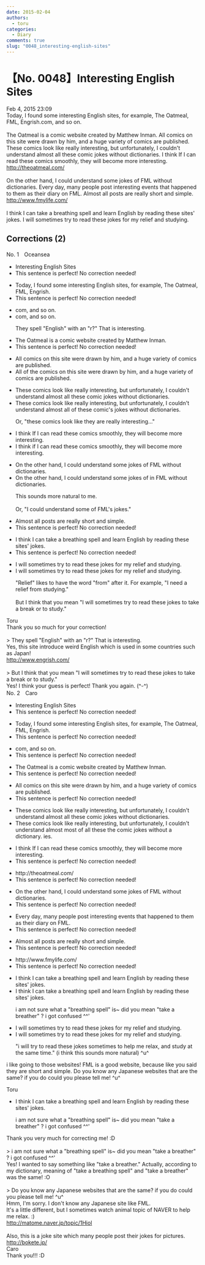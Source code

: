 ```yaml
---
date: 2015-02-04
authors:
  - toru
categories:
  - Diary
comments: true
slug: "0048_interesting-english-sites"
---
```


# 【No. 0048】Interesting English Sites
<div class="date">Feb 4, 2015 23:09</div>
<div id="post"><div id="body_show_ori">
Today, I found some interesting English sites, for example, The Oatmeal, FML, Engrish.com, and so on.<br/><br/>The Oatmeal is a comic website created by Matthew Inman. All comics on this site were drawn by him, and a huge variety of comics are published. These comics look like really interesting, but unfortunately, I couldn't understand almost all these comic jokes without dictionaries. I think If I can read these comics smoothly, they will become more interesting.<br/><a href="http://theoatmeal.com/" target="_blank">http://theoatmeal.com/</a><br/><br/>On the other hand, I could understand some jokes of FML without dictionaries. Every day, many people post interesting events that happened to them as their diary on FML. Almost all posts are really short and simple. <br/><a href="http://www.fmylife.com/" target="_blank">http://www.fmylife.com/</a><br/><br/>I think I can take a breathing spell and learn English by reading these sites' jokes. I will sometimes try to read these jokes for my relief and studying.
</div></div>

<!-- more -->


## Corrections (2)
<div id="block"><div class="first_name"> No. 1　<span class="just_name">Oceansea</span></div><div id="block2">
<ul class="correction_field">
<li class="incorrect">Interesting English Sites</li>
<li class="corrected perfect">This sentence is perfect! No correction needed!</li>
</ul>
<ul class="correction_field">
<li class="incorrect">Today, I found some interesting English sites, for example, The Oatmeal, FML, Engrish.</li>
<li class="corrected perfect">This sentence is perfect! No correction needed!</li>
</ul>
<ul class="correction_field">
<li class="incorrect">com, and so on.</li>
<li class="corrected correct">
com, and so on.
<p class="correction_comment">They spell "English" with an "r?" That is interesting.</p>
</li>
</ul>
<ul class="correction_field">
<li class="incorrect">The Oatmeal is a comic website created by Matthew Inman.</li>
<li class="corrected perfect">This sentence is perfect! No correction needed!</li>
</ul>
<ul class="correction_field">
<li class="incorrect">All comics on this site were drawn by him, and a huge variety of comics are published.</li>
<li class="corrected correct">
All <span class="f_gray">of the</span> comics on this site were drawn by him, and a huge variety of comics are published.
</li>
</ul>
<ul class="correction_field">
<li class="incorrect">These comics look like really interesting, but unfortunately, I couldn't understand almost all these comic jokes without dictionaries.</li>
<li class="corrected correct">
These comics look <span class="f_gray"><span class="sline">like </span></span>really interesting, but unfortunately, I couldn't understand almost all <span class="f_blue">of </span>these comic<span class="f_blue">'s</span> jokes without dictionaries.
<p class="correction_comment">Or, "these comics look like they are really interesting..."</p>
</li>
</ul>
<ul class="correction_field">
<li class="incorrect">I think If I can read these comics smoothly, they will become more interesting.</li>
<li class="corrected correct">
I think <span class="f_red">i</span>f I can read these comics smoothly, they will become more interesting.
</li>
</ul>
<ul class="correction_field">
<li class="incorrect">On the other hand, I could understand some jokes of FML without dictionaries.</li>
<li class="corrected correct">
On the other hand, I could understand some jokes <span class="f_gray"><span class="sline">of </span></span><span class="f_blue">in </span>FML without dictionaries.
<p class="correction_comment">This sounds more natural to me.<br/><br/>Or, "I could understand some of FML's jokes."</p>
</li>
</ul>
<ul class="correction_field">
<li class="incorrect">Almost all posts are really short and simple.</li>
<li class="corrected perfect">This sentence is perfect! No correction needed!</li>
</ul>
<ul class="correction_field">
<li class="incorrect">I think I can take a breathing spell and learn English by reading these sites' jokes.</li>
<li class="corrected perfect">This sentence is perfect! No correction needed!</li>
</ul>
<ul class="correction_field">
<li class="incorrect">I will sometimes try to read these jokes for my relief and studying.</li>
<li class="corrected correct">
I will sometimes try to read these jokes for my relief and studying.
<p class="correction_comment">"Relief" likes to have the word "from" after it. For example, "I need a relief from studying."<br/><br/>But I think that you mean "I will sometimes try to read these jokes to take a break or to study."</p>
</li>
</ul>
</div><div class="name"><span class="just_name">Toru</span><br>
Thank you so much for your correction!<br/><br/>&gt; They spell "English" with an "r?" That is interesting.<br/>Yes, this site introduce weird English which is used in some countries such as Japan!<br/><a href="http://www.engrish.com/" target="_blank">http://www.engrish.com/</a><br/><br/>&gt; But I think that you mean "I will sometimes try to read these jokes to take a break or to study."<br/>Yes! I think your guess is perfect! Thank you again. (^-^)
</div>
</div>
<div id="block"><div class="first_name"> No. 2　<span class="just_name">Caro</span></div><div id="block2">
<ul class="correction_field">
<li class="incorrect">Interesting English Sites</li>
<li class="corrected perfect">This sentence is perfect! No correction needed!</li>
</ul>
<ul class="correction_field">
<li class="incorrect">Today, I found some interesting English sites, for example, The Oatmeal, FML, Engrish.</li>
<li class="corrected perfect">This sentence is perfect! No correction needed!</li>
</ul>
<ul class="correction_field">
<li class="incorrect">com, and so on.</li>
<li class="corrected perfect">This sentence is perfect! No correction needed!</li>
</ul>
<ul class="correction_field">
<li class="incorrect">The Oatmeal is a comic website created by Matthew Inman.</li>
<li class="corrected perfect">This sentence is perfect! No correction needed!</li>
</ul>
<ul class="correction_field">
<li class="incorrect">All comics on this site were drawn by him, and a huge variety of comics are published.</li>
<li class="corrected perfect">This sentence is perfect! No correction needed!</li>
</ul>
<ul class="correction_field">
<li class="incorrect">These comics look like really interesting, but unfortunately, I couldn't understand almost all these comic jokes without dictionaries.</li>
<li class="corrected correct">
These comics look <span class="sline">like</span> really interesting, but unfortunately, I couldn't understand <span class="sline">almost</span> <span class="f_blue">most of </span><span class="sline">all these</span> <span class="f_blue">the </span>comic jokes without <span class="f_blue">a dictionary.</span> <span class="sline">ies.</span>
</li>
</ul>
<ul class="correction_field">
<li class="incorrect">I think If I can read these comics smoothly, they will become more interesting.</li>
<li class="corrected perfect">This sentence is perfect! No correction needed!</li>
</ul>
<ul class="correction_field">
<li class="incorrect">http://theoatmeal.com/</li>
<li class="corrected perfect">This sentence is perfect! No correction needed!</li>
</ul>
<ul class="correction_field">
<li class="incorrect">On the other hand, I could understand some jokes of FML without dictionaries.</li>
<li class="corrected perfect">This sentence is perfect! No correction needed!</li>
</ul>
<ul class="correction_field">
<li class="incorrect">Every day, many people post interesting events that happened to them as their diary on FML.</li>
<li class="corrected perfect">This sentence is perfect! No correction needed!</li>
</ul>
<ul class="correction_field">
<li class="incorrect">Almost all posts are really short and simple.</li>
<li class="corrected perfect">This sentence is perfect! No correction needed!</li>
</ul>
<ul class="correction_field">
<li class="incorrect">http://www.fmylife.com/</li>
<li class="corrected perfect">This sentence is perfect! No correction needed!</li>
</ul>
<ul class="correction_field">
<li class="incorrect">I think I can take a breathing spell and learn English by reading these sites' jokes.</li>
<li class="corrected correct">
I think I can take a breathing spell and learn English by reading these sites' jokes.
<p class="correction_comment">i am not sure what a "breathing spell" is~ did you mean "take a breather" ? i got confused ^^'</p>
</li>
</ul>
<ul class="correction_field">
<li class="incorrect">I will sometimes try to read these jokes for my relief and studying.</li>
<li class="corrected correct">
I will sometimes try to read these jokes for my relief and studying.
<p class="correction_comment">"i will try to read these jokes sometimes to help me relax, and study at the same time." (i think this sounds more natural) ^u^</p>
</li>
</ul>
<p class="comment_small">
 i like going to those websites! FML is a good website, because like you said they are short and simple. Do you know any Japanese websites that are the same? if you do could you please tell me! ^u^
</p>

</div><div class="name"><span class="just_name">Toru</span><br><div class="quote_field"><ul class="correction_field">
<li class="corrected correct">
I think I can take a breathing spell and learn English by reading these sites' jokes.
<p class="correction_comment">
i am not sure what a "breathing spell" is~ did you mean "take a breather" ? i got confused ^^'
</p>
</li>
</ul></div>
Thank you very much for correcting me! :D<br/><br/>&gt; i am not sure what a "breathing spell" is~ did you mean "take a breather" ? i got confused ^^'<br/>Yes! I wanted to say something like "take a breather." Actually, according to my dictionary, meaning of "take a breathing spell" and "take a breather" was the same! :O<br/><br/>&gt; Do you know any Japanese websites that are the same? if you do could you please tell me! ^u^<br/>Hmm, I'm sorry. I don't know any Japanese site like FML. <br/>It's a little different, but I sometimes watch animal topic of NAVER to help me relax. :)<br/><a href="http://matome.naver.jp/topic/1Hiol" target="_blank">http://matome.naver.jp/topic/1Hiol</a><br/><br/>Also, this is a joke site which many people post their jokes for pictures.<br/><a href="http://bokete.jp/" target="_blank">http://bokete.jp/</a>
</div>
<div class="name"><span class="just_name">Caro</span><br>
Thank you!!! :D 
</div>
</div>
